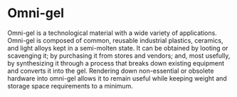# Omni-gel
Omni-gel is a technological material with a wide variety of applications. Omni-gel is composed of common, reusable industrial plastics, ceramics, and light alloys kept in a semi-molten state. It can be obtained by looting or scavenging it; by purchasing it from stores and vendors; and, most usefully, by synthesizing it through a process that breaks down existing equipment and converts it into the gel. Rendering down non-essential or obsolete hardware into omni-gel allows it to remain useful while keeping weight and storage space requirements to a minimum.